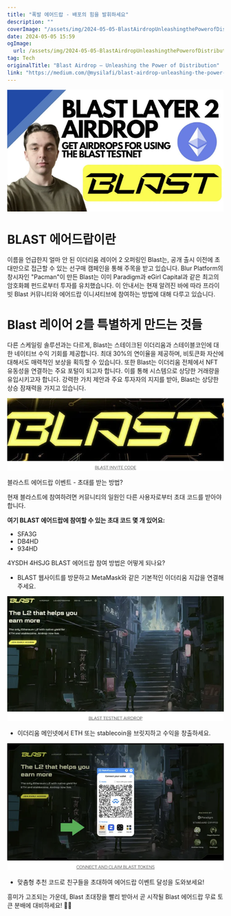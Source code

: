 ```yaml
---
title: "폭발 에어드랍 - 배포의 힘을 발휘하세요"
description: ""
coverImage: "/assets/img/2024-05-05-BlastAirdropUnleashingthePowerofDistribution_0.png"
date: 2024-05-05 15:59
ogImage: 
  url: /assets/img/2024-05-05-BlastAirdropUnleashingthePowerofDistribution_0.png
tag: Tech
originalTitle: "Blast Airdrop — Unleashing the Power of Distribution"
link: "https://medium.com/@mysilafi/blast-airdrop-unleashing-the-power-of-distribution-babf24250d94"
---
```




![BLAST Airdrop](/assets/img/2024-05-05-BlastAirdropUnleashingthePowerofDistribution_0.png)

# BLAST 에어드랍이란

이름을 언급한지 얼마 안 된 이더리움 레이어 2 오퍼링인 Blast는, 공개 출시 이전에 초대만으로 접근할 수 있는 선구매 캠페인을 통해 주목을 받고 있습니다. Blur Platform의 창시자인 "Pacman"이 만든 Blast는 이미 Paradigm과 eGirl Capital과 같은 최고의 암호화폐 펀드로부터 투자를 유치했습니다. 이 안내서는 현재 알려진 바에 따라 프라이빗 Blast 커뮤니티와 에어드랍 이니셔티브에 참여하는 방법에 대해 다루고 있습니다.

# Blast 레이어 2를 특별하게 만드는 것들




다른 스케일링 솔루션과는 다르게, Blast는 스테이크된 이더리움과 스테이블코인에 대한 네이티브 수익 기회를 제공합니다. 최대 30%의 연이율을 제공하며, 비토큰화 자산에 대해서도 매력적인 보상을 획득할 수 있습니다. 또한 Blast는 이더리움 전체에서 NFT 유동성을 연결하는 주요 포털이 되고자 합니다. 이를 통해 시스템으로 상당한 거래량을 유입시키고자 합니다. 강력한 가치 제안과 주요 투자자의 지지를 받아, Blast는 상당한 상승 잠재력을 가지고 있습니다.

![2024 블라스트 에어드랍 언리싱 더 파워 오브 디스트리뷰션](/assets/img/2024-05-05-BlastAirdropUnleashingthePowerofDistribution_1.png)

블라스트 에어드랍 이벤트 - 초대를 받는 방법?

현재 블라스트에 참여하려면 커뮤니티의 일원인 다른 사용자로부터 초대 코드를 받아야 합니다.



**여기 BLAST 에어드랍에 참여할 수 있는 초대 코드 몇 개 있어요:**

- SFA3G
- DB4HD
- 934HD



4YSDH
4HSJG
BLAST 에어드랍 참여 방법은 어떻게 되나요?

- BLAST 웹사이트를 방문하고 MetaMask와 같은 기본적인 이더리움 지갑을 연결해주세요.




![BlastAirdropUnleashingthePowerofDistribution_2](/assets/img/2024-05-05-BlastAirdropUnleashingthePowerofDistribution_2.png)

- 이더리움 메인넷에서 ETH 또는 stablecoin을 브릿지하고 수익을 창출하세요.

![BlastAirdropUnleashingthePowerofDistribution_3](/assets/img/2024-05-05-BlastAirdropUnleashingthePowerofDistribution_3.png)

- 맞춤형 추천 코드로 친구들을 초대하여 에어드랍 이벤트 달성을 도와보세요!




흥미가 고조되는 가운데, Blast 초대장을 빨리 받아서 곧 시작될 Blast 에어드랍 무료 토큰 분배에 대비하세요! 🚀✨
